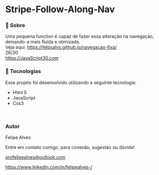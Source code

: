 # Stripe-Follow-Along-Nav

### 🔖 Sobre
Uma pequena function é capaz de fazer essa alteração na navegação, deixando-a mais fluída e otimizada.
<br/>
Veja aqui: https://felpsalvs.github.io/navegacao-fixa/
<br/>
26/30 <br/>
https://JavaScript30.com 

### 🚀 Tecnologias
Esse projeto foi desenvolvido utilizando a seguinte tecnologia:

+ Html 5
+ JavaScript
+ Css3
 <br/>
 
### Autor
Felipe Alves <br/>

Entre em contato comigo, para conexão, sugestão ou dúvida! <br/>

profelipealves@outlook.com <br/>

https://www.linkedin.com/in/felipealves-/
